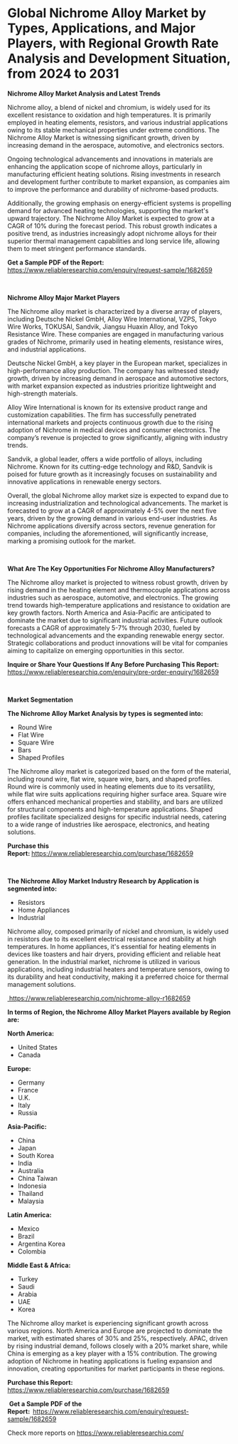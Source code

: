 <p><h1>Global Nichrome Alloy Market by Types, Applications, and Major Players, with Regional Growth Rate Analysis and Development Situation, from 2024 to 2031</h1></p><p><strong>Nichrome Alloy Market Analysis and Latest Trends</strong></p>
<p><p>Nichrome alloy, a blend of nickel and chromium, is widely used for its excellent resistance to oxidation and high temperatures. It is primarily employed in heating elements, resistors, and various industrial applications owing to its stable mechanical properties under extreme conditions. The Nichrome Alloy Market is witnessing significant growth, driven by increasing demand in the aerospace, automotive, and electronics sectors. </p><p>Ongoing technological advancements and innovations in materials are enhancing the application scope of nichrome alloys, particularly in manufacturing efficient heating solutions. Rising investments in research and development further contribute to market expansion, as companies aim to improve the performance and durability of nichrome-based products. </p><p>Additionally, the growing emphasis on energy-efficient systems is propelling demand for advanced heating technologies, supporting the market's upward trajectory. The Nichrome Alloy Market is expected to grow at a CAGR of 10% during the forecast period. This robust growth indicates a positive trend, as industries increasingly adopt nichrome alloys for their superior thermal management capabilities and long service life, allowing them to meet stringent performance standards.</p></p>
<p><strong>Get a Sample PDF of the Report:&nbsp;</strong> <a href="https://www.reliableresearchiq.com/enquiry/request-sample/1682659?utm_campaign=103&utm_medium=2&utm_source=Github&utm_content=ia&utm_term=30122024&utm_id=nichrome-alloy">https://www.reliableresearchiq.com/enquiry/request-sample/1682659</a></p>
<p>&nbsp;</p>
<p><strong>Nichrome Alloy Major Market Players</strong></p>
<p><p>The Nichrome alloy market is characterized by a diverse array of players, including Deutsche Nickel GmbH, Alloy Wire International, VZPS, Tokyo Wire Works, TOKUSAI, Sandvik, Jiangsu Huaxin Alloy, and Tokyo Resistance Wire. These companies are engaged in manufacturing various grades of Nichrome, primarily used in heating elements, resistance wires, and industrial applications.</p><p>Deutsche Nickel GmbH, a key player in the European market, specializes in high-performance alloy production. The company has witnessed steady growth, driven by increasing demand in aerospace and automotive sectors, with market expansion expected as industries prioritize lightweight and high-strength materials.</p><p>Alloy Wire International is known for its extensive product range and customization capabilities. The firm has successfully penetrated international markets and projects continuous growth due to the rising adoption of Nichrome in medical devices and consumer electronics. The company’s revenue is projected to grow significantly, aligning with industry trends.</p><p>Sandvik, a global leader, offers a wide portfolio of alloys, including Nichrome. Known for its cutting-edge technology and R&D, Sandvik is poised for future growth as it increasingly focuses on sustainability and innovative applications in renewable energy sectors.</p><p>Overall, the global Nichrome alloy market size is expected to expand due to increasing industrialization and technological advancements. The market is forecasted to grow at a CAGR of approximately 4-5% over the next five years, driven by the growing demand in various end-user industries. As Nichrome applications diversify across sectors, revenue generation for companies, including the aforementioned, will significantly increase, marking a promising outlook for the market.</p></p>
<p>&nbsp;</p>
<p><strong>What Are The Key Opportunities For Nichrome Alloy Manufacturers?</strong></p>
<p><p>The Nichrome alloy market is projected to witness robust growth, driven by rising demand in the heating element and thermocouple applications across industries such as aerospace, automotive, and electronics. The growing trend towards high-temperature applications and resistance to oxidation are key growth factors. North America and Asia-Pacific are anticipated to dominate the market due to significant industrial activities. Future outlook forecasts a CAGR of approximately 5-7% through 2030, fueled by technological advancements and the expanding renewable energy sector. Strategic collaborations and product innovations will be vital for companies aiming to capitalize on emerging opportunities in this sector.</p></p>
<p><strong>Inquire or Share Your Questions If Any Before Purchasing This Report:</strong> <a href="https://www.reliableresearchiq.com/enquiry/pre-order-enquiry/1682659?utm_campaign=103&utm_medium=2&utm_source=Github&utm_content=ia&utm_term=30122024&utm_id=nichrome-alloy">https://www.reliableresearchiq.com/enquiry/pre-order-enquiry/1682659</a></p>
<p>&nbsp;</p>
<p><strong>Market Segmentation</strong></p>
<p><strong>The Nichrome Alloy Market Analysis by types is segmented into:</strong></p>
<p><ul><li>Round Wire</li><li>Flat Wire</li><li>Square Wire</li><li>Bars</li><li>Shaped Profiles</li></ul></p>
<p><p>The Nichrome alloy market is categorized based on the form of the material, including round wire, flat wire, square wire, bars, and shaped profiles. Round wire is commonly used in heating elements due to its versatility, while flat wire suits applications requiring higher surface area. Square wire offers enhanced mechanical properties and stability, and bars are utilized for structural components and high-temperature applications. Shaped profiles facilitate specialized designs for specific industrial needs, catering to a wide range of industries like aerospace, electronics, and heating solutions.</p></p>
<p><strong>Purchase this Report:&nbsp;</strong><a href="https://www.reliableresearchiq.com/purchase/1682659?utm_campaign=103&utm_medium=2&utm_source=Github&utm_content=ia&utm_term=30122024&utm_id=nichrome-alloy">https://www.reliableresearchiq.com/purchase/1682659</a></p>
<p>&nbsp;</p>
<p><strong>The Nichrome Alloy Market Industry Research by Application is segmented into:</strong></p>
<p><ul><li>Resistors</li><li>Home Appliances</li><li>Industrial</li></ul></p>
<p><p>Nichrome alloy, composed primarily of nickel and chromium, is widely used in resistors due to its excellent electrical resistance and stability at high temperatures. In home appliances, it's essential for heating elements in devices like toasters and hair dryers, providing efficient and reliable heat generation. In the industrial market, nichrome is utilized in various applications, including industrial heaters and temperature sensors, owing to its durability and heat conductivity, making it a preferred choice for thermal management solutions.</p></p>
<p><a href="https://www.reliableresearchiq.com/nichrome-alloy-r1682659?utm_campaign=103&utm_medium=2&utm_source=Github&utm_content=ia&utm_term=30122024&utm_id=nichrome-alloy">&nbsp;https://www.reliableresearchiq.com/nichrome-alloy-r1682659</a></p>
<p><strong>In terms of Region, the Nichrome Alloy Market Players available by Region are:</strong></p>
<p>
    <p> <strong> North America: </strong>
        <ul>
            <li>United States</li>
            <li>Canada</li>
        </ul>
        </p> 
    <p> <strong> Europe: </strong>
        <ul>
            <li>Germany</li>
            <li>France</li>
            <li>U.K.</li>
            <li>Italy</li>
            <li>Russia</li>
        </ul>
        </p> 
    <p> <strong> Asia-Pacific: </strong>
        <ul>
            <li>China</li>
            <li>Japan</li>
            <li>South Korea</li>
            <li>India</li>
            <li>Australia</li>
            <li>China Taiwan</li>
            <li>Indonesia</li>
            <li>Thailand</li>
            <li>Malaysia</li>
        </ul>
        </p> 
    <p> <strong> Latin America: </strong>
        <ul>
            <li>Mexico</li>
            <li>Brazil</li>
            <li>Argentina Korea</li>
            <li>Colombia</li>
        </ul>
        </p> 
    <p> <strong> Middle East & Africa: </strong>
        <ul>
            <li>Turkey</li>
            <li>Saudi</li>
            <li>Arabia</li>
            <li>UAE</li>
            <li>Korea</li>
        </ul>
    </p>
    </p>
<p><p>The Nichrome alloy market is experiencing significant growth across various regions. North America and Europe are projected to dominate the market, with estimated shares of 30% and 25%, respectively. APAC, driven by rising industrial demand, follows closely with a 20% market share, while China is emerging as a key player with a 15% contribution. The growing adoption of Nichrome in heating applications is fueling expansion and innovation, creating opportunities for market participants in these regions.</p></p>
<p><strong>Purchase this Report: </strong><a href="https://www.reliableresearchiq.com/purchase/1682659?utm_campaign=103&utm_medium=2&utm_source=Github&utm_content=ia&utm_term=30122024&utm_id=nichrome-alloy">https://www.reliableresearchiq.com/purchase/1682659</a></p>
<p>&nbsp;<strong>Get a Sample PDF of the Report:&nbsp;&nbsp;</strong><a href="https://www.reliableresearchiq.com/enquiry/request-sample/1682659?utm_campaign=103&utm_medium=2&utm_source=Github&utm_content=ia&utm_term=30122024&utm_id=nichrome-alloy">https://www.reliableresearchiq.com/enquiry/request-sample/1682659</a></p>
<p><strong></strong></p>
<p>Check more reports on <a href="https://www.reliableresearchiq.com/?utm_campaign=103&utm_medium=2&utm_source=Github&utm_content=ia&utm_term=30122024&utm_id=nichrome-alloy">https://www.reliableresearchiq.com/</a></p>